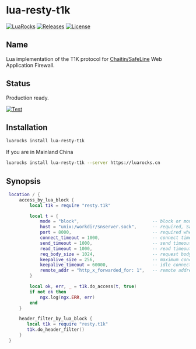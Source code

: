 # lua-resty-t1k

[![LuaRocks](https://img.shields.io/luarocks/v/blaisewang/lua-resty-t1k?style=flat-square)](https://luarocks.org/modules/blaisewang/lua-resty-t1k)
[![Releases](https://img.shields.io/github/v/release/chaitin/lua-resty-t1k?style=flat-square)](https://github.com/chaitin/lua-resty-t1k/releases)
[![License](https://img.shields.io/github/license/chaitin/lua-resty-t1k?color=ff69b4&style=flat-square)](https://github.com/chaitin/lua-resty-t1k/blob/main/LICENSE)

## Name

Lua implementation of the T1K protocol for [Chaitin/SafeLine](https://github.com/chaitin/safeline) Web Application Firewall.

## Status

Production ready.

[![Test](https://img.shields.io/github/actions/workflow/status/chaitin/lua-resty-t1k/test.yml?logo=github&style=flat-square)](https://github.com/chaitin/lua-resty-t1k/actions)

## Installation

```bash
luarocks install lua-resty-t1k
```

If you are in Mainland China

```bash
luarocks install lua-resty-t1k --server https://luarocks.cn
```

## Synopsis

```lua
 location / {
     access_by_lua_block {
         local t1k = require "resty.t1k"

         local t = {
             mode = "block",                            -- block or monitor or off, default off
             host = "unix:/workdir/snserver.sock",      -- required, SafeLine WAF detection service host, unix domain socket, IP, or domain is supported, string
             port = 8000,                               -- required when the host is an IP or domain, SafeLine WAF detection service port, integer
             connect_timeout = 1000,                    -- connect timeout, in milliseconds, integer, default 1s (1000ms)
             send_timeout = 1000,                       -- send timeout, in milliseconds, integer, default 1s (1000ms)
             read_timeout = 1000,                       -- read timeout, in milliseconds, integer, default 1s (1000ms)
             req_body_size = 1024,                      -- request body size, in KB, integer, default 1MB (1024KB)
             keepalive_size = 256,                      -- maximum concurrent idle connections to the SafeLine WAF detection service, integer, default 256
             keepalive_timeout = 60000,                 -- idle connection timeout, in milliseconds, integer, default 60s (60000ms)
             remote_addr = "http_x_forwarded_for: 1",   -- remote address from ngx.var.VARIABLE, string, default from ngx.var.remote_addr
         }

         local ok, err, _ = t1k.do_access(t, true)
         if not ok then
             ngx.log(ngx.ERR, err)
         end
     }

     header_filter_by_lua_block {
        local t1k = require "resty.t1k"
        t1k.do_header_filter()
     }
 }
```
